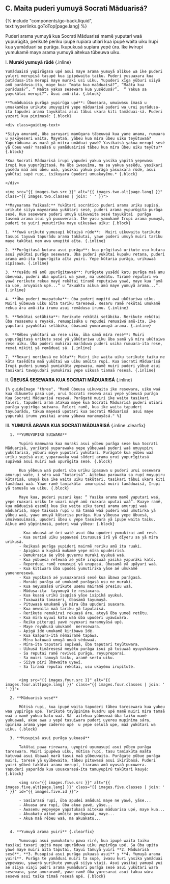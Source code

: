 ## C. Maita puderi yumuyã Socrati Mãduarisá?
{% include "components/go-back.liquid", text:hyperlinks.goToTop[page.lang] %}

Puderi arama yumuyã kua Socrati Mãduarisá mamẽ yuputari waá yupurũgita, perikuté periku ipupé rupiara utiari kua ipupé waita uiku Irupi kua yumãduari sa purãga. Ikupukusá supiara yepé úra. Ike iwirupi yumukamẽ maye arama yumuyã aitekua tũbeuwa uiku.

I.  **Muraki yumuyã rũdé** {.inline}

    Yumãduaisá yupirũgasa upé asui maye arama yumuyã alikue wa ike puderi yuleri merupisá tasupé kua ipipéwaita taiku. Puderi yusuaxara kua putãdusa-ita merupi maye muraki usi uiku. Yupuderi xĩga yũburi siiyã amũ purãdusa-ita, maye kua: “mata kua maãduaisá?”, “Maãta kua purãdusá?”, “ Maãta yakua sesewara kua yusẽdusá?”,  “ Yakua sa yayukũtai merupí?”. Asui amũ-itá. {.block}

    **Yumãduaisa purãga yupirũga upé**: Ũbuesara, umuiwasu ĩmasá u umuakamẽsa urikute umuyupirú yepe mãduarisá puderi wa urui purãdusa-ita tapudei arama tayukũtai asui tãbui ukara kiti tamãduai-sá. Puderi yuzari kua pinimasá: {.block}

    <div class=guiding-text>

    *Siíya amuramẽ, ũba yaruyari manũgara tãbeuwaá kua yane anama, rumuara u yakũyeseri waita. Mayetaá, yãbeu kua míra ũbeu uiku teyũtuwaá? Yapurãduana as marã yã miíra umãduai yawé? Yasikaisá yakua merupí sesé yã ũbeu waá? Yasaãsá u yamãduairisá tãbeu kua míra ũbeu uiku teyũtu?* {.block}

    *Kua Socrati Mãduarisá irupi yapudei yakua yasika yapitá yepewasu irupi kua yupurũgitasá. Ma ũba iwasuĩma, ma sa yakua yasẽdu, yasikari yasẽdu maã amũ ũbeu waá, yasikai yakua purãga yasuaxara rũdé, asui yakũtai sapé rupi, isikuyara úpuderi umuakayẽmu.* {.block}

    </div>

    <img src="{{ images.two.src }}" alt="{{ images.two.alt[page.lang] }}" class="{{ images.two.classes | join: ' ' }}">

    **Mayearama Yaikusá:** Yukũtari socrático puderi arama uriku supisá, urikuté siíya mayearama yukũtari sesé, puderi arama yupurũgita purãga sesé. Kua sesewara puderi umuyã uikuwaita sesé tayukũtai  purãga tasemũ arama isui yã puxuwerasá. Ike yasu yamukamẽ Irupi arama yumuyã, puderi te yuiri yumutirika maye uikusáwa uiku: {.block}

    1. **Yuwá urikuté yumusupí kũtaisá rúde**:  Muiri uikuwaita tarikute tasupí tayuwá tapurãdu arama takãutai, yawe puderi umuyã muiri tariku maye takũtai nem awa umupitú aĩta. {.inline}

    2. **Purũgitasá kutara asui purãga**: kua prũgitasá urikute usu kutara asui yukũtai purãga sesewara. Ũba puderi yukũtai kupuku retana, puderi arama amũ-ita tapurũgita aĩta yuiri. Yepe kũtaria purãga, urikuwaá sipísawa. {.inline}

    3. **Yusẽdu mã amũ upurũgitawaá**: Purãgate yusẽdú katu purãga maã amu ũbeuwaá, puderi ũba uputari wa yawé, ma usẽdũtu. Tiramẽ reputari wa yawé rerikute rekua mayé rekãtai tiramẽ reputaiwa yawé, maye kua “amã sa upé, aruyaisá upé...” u “akuaktu aikua amũ maye yumuyã arama...”. {.inline}

    4. **Ũba puderi muapatuka**: ũba puderi mupitú awá ukũtariwa uiku. Muiri yũbeuwa uiku aĩta tariku taresewá. Resaru ramẽ rekũtai umukamẽ rekua ára amũ-ita irumu asui remãdusa irumu. {.inline}

    5. **Rekũtai setãbika**: Rerikute rekũtãi setãbika. Rerikute rekũtai ũba resasemu u reyaká, remuapisáka u repudei remuaiwá amũ-ita. Ike yaputari yayukũtai setãbika, ũbasamã yumaramuyã arama. {.inline}

    6. **Rẽbeu yukũtari wa rese uiku, ũba samã míra resé**: Muiri yupurũgitasá urikute sesé yã yũkũtariwa uiku ũba samã yã míra ukũtaiwa rese uiku. Ũba puderi mukirai marãduwa puderi usika rumuara-ita rese, rexai mikiti yã remãduai sá. {.inline}

    7. **Rexari nerikusá ne kũta**: Muiri ike waita uiku tarikute taiku ne kũta tasẽdũtu maã yukũtai wa uiku amũita rupi. Kua Socrati Mãduarisá Irupi puderi yumuyã yumiakũta yepewasu, mamẽ muiri puderi yũbué asui tasikari tawayudari yumukirai yepe uikusá tiamaã resesá. {.inline}

II. **ŨBEUSÁ SESEWARA KUA SOCRATI MÃDUARISÁ** {.inline}

    {% guideImage "three", "Mamẽ ũbeusa uikuwaita ike resewara, uiku waá kua dikumetu pasá upé, urui Socrati resewá asui yepé yũbeusá purãga Kua Socrati Mãduarisá resewá. Purãgaté muiri ike waita tasikari taleri, tapuderi aram atakua maye kua Socrati Mãduarisá puderi utiari purãga yupirũga suiwara. Releri ramẽ, kua ike waita tapuderi tayupurãdu, takua mayesá uputari kua Socrati Mãduarisá  asui maye yupuraki irumu yusikai arama yũbawa maramuyãsá." %}


III.  **YUMUYÃ ARAMA KUA SOCRATI MÃDUARISÁ** {.inline .clearfix}

      1. **YUMUYUPIRÚ SUIWARA**

          Yupirú mamewana kua muraki asui yũbeu purãga sese kua Socrati Mãduarisá, yurikuté yuparawaka yepe yũbeuwaá puderi waá umuyupiru yukũtarisá, yũburi maye yuputari yukũtari. Purãgaté kua yũbeu waá uriku supísá asui yuparawaka waá sũderi arama urui yupurĩgitasá supiwaá asui muiri awá upurũgita sesé. {.block}

          Kua yẽbeua waá puderi uba uriku ipasawa u puderi urui sesewara amurupi wate, i séra waá “kutarisá”. Aitekua parawaka sa rupí muyupiru kũtarisá, umuyã kua ike waita uiku takũtari, tasikari tãbui ukara kiti tamãduai waá. Yawe ramẽ tamiakũta  amurupisá muiri tamãduaisá, Irupi yã tamusẽu wa uiku. {.block}

          Maye kua, puderi yuzari kua: “ Yasika arama mamẽ yaputari waá, yepe ruaxari uriku te uxari mayẽ amũ ruaxara uputai waá”. Kuaye ramẽ, kua mãduaisá esenũi kua ike waita uiku tarui arama amurupi waá mãduarisá, maye taikusa rupí u mã tamaã waá puderi waá umutirka yã yũbeu waá, yawe umuyã kũtarisa purãga. Kua yũbeusa yepe ũbuesá, umuiwasuimasá, upuderi ũbeu u yepe tasuiwara yã ipupe waita taiku. Aikue amũ yũpinimasá, puderi waá yũbeu: {.block}

          - Kua ukuasá aé úri waté asui ũba upuderi yumukirai amũ resé.
          - Kua surísá uiku yepawasú iturususá irũ yã dĩyeru sa yã míra urikusá.
          - Reikusá purãga yupideri mairmẽ reriku amũ ita ruaki.
          - Apigása u kuyãsá mukamẽ yepe míra upudeirisá.
          - Demukrasia áe yũté guvernu muraki uyukuá waá.
          - Kua yũbuesa retewaá aé yũté irupiwaá yasika yapurãki katú.
          - Reperduai ramẽ remusupí yã unupasá, ũbasamã yã upãyari waá.
          - Kua kitiwara ũba upudei yumutirika yãse aé umukamẽ yaneneresewá.
          - Kua yupíkasá aé yusuaxarasá sesé kua ũbawa purãgasá.
          - Muraki purãga aé umukamẽ purãgasá usu ne muraki.
          - Kua neyusaãsá urikute usemu mairamẽ presisu waá.
          - Mũdusa-ita  tayumuyã te resiaxara.
          - Kua kuasá urikú isupísá yãse isipiká uyukuá.
          - Tuxawaitá tanaseri, ũbasamã tayumuyã.
          - Pituwasá umukamẽ yã míra ũba upuderi suaxara.
          - Kua newaita maã tariku yã taputaisá.
          - Rerikute remukirai rekuasá ára, ateyã ũba yumeẽ retẽtu.
          - Kua míra uyuwí katu waá ũba upuderi uyawíwara.
          - Reiku piterupí yawé reyuxari maramuyãsá upé.
          - Maye reyukusá umukamẽ  neresewara.
          - Apigá ĩdé umukamẽ kirĩbawa ĩdé.
          - Kua kaápura-itá nẽmairamẽ tapáwa.
          - Míra katuwaá umuyã umaã séduwaá.
          - Míra-ita taputari supiwaá, ũba taputari teyũtuwara.
          - Uikusá timãresesá meyẽtu purãga isui yã tusuwaá uyuyukásawa.
          - Sa reputai ramẽ revivei purãga, reyupreparai.
          - Sa muiri tamuyã taiku, aramẽ sertu uiku.
          - Siiya píri ũbawaita uyawí.
          - Sa tiramã reputai rekũtai, usu ukayẽmu irupĩtuté.


          <img src="{{ images.four.src }}" alt="{{ images.four.alt[page.lang] }}" class="{{ images.four.classes | join: ' ' }}">

      2. **Mãduarisá sesé**

          Mũtisá rupi, kua ipupé waita tapuderi tãbeu taresewara kua yubeu waa yupirũga upé. Tarikuté tayũpinima kuadru upé mamẽ muiri míra tamaã waá u mamẽ yukua katu waá. Sá  aitekua yũbeuwaá ũba taiku mamẽ yukuawaá, akue awa u yepé tasuiwara puderi uyereu mupinima sára, ũpinima arama yepe caderno upé  u yepe selulá upe, maã yukũtari wa uiku. {.block}

      3. **Musupisá asui purãga yukuasá**

          Takũtai pawa rirewara, uyupirú uyumusupí asui yũbeu purãga tareswara. Muiri ipupéwa uiku, mũtisa rupí, tasu tamiakũta maãta katuwaá asui ũbawaá marã tasui maã yũbeuwaita. Purãgate yũbue purãga muiri, taresé yã uyũbewaita, tãbeu pituwasá asui ikirĩbasá. Puderi yuiri yũbeú takũtai arama merupí, tiarama amũ uyusaã puxuwera. Yapuderi yapurãdu kua usuaxarasá-íta tamuyupirú takũtari kauyé: {.block}

          <img src="{{ images.five.src }}" alt="{{ images.five.alt[page.lang] }}" class="{{ images.five.classes | join: ' ' }}" id="{{ images.five.id }}">

          - Sasiarasá rupí, ũba apudei amãduai maye ne yawé, yãse...
          - Akuasa ara rupí, ũba akua yawé, yãse...
          - Awasemu yepeyepe yapatukasá aitekua mãduarisa upé, maye kua...
          - Akuakatu aikué amũita purãgawaá, maye...
          - Akua maã rẽbeu waá, ma akuakatu...


      4. **Yumuyã arama yuiri** {.clearfix}

          Yumusupi asui yumukaturu pawa riré, kua ipupé waita taiku tasikai taxari upitá maye upurãduwa uiku yupirũga upé. Sa ũba upita yawé maye muiri aĩta taputai, tayui tamuyã yuiri **2. Mãduarisá sesé**, **3. Musupisá asui purãga yukuasá asui** y **4. Yumuyã arama yuiri**. Purãga te yamãduai muiri ta supé, iwasu kuri yasika yamãduai yepewasu, yawerá yurikute yumuyã siíya viaji. Asui yasikai yamuyã yui aé siiya viaji pudri arama yumãduari purãga sesé asui yukũtari wara sesewara, yase amuraramẽ, yawe ramẽ ũba yuresarai asui takua wára sesewá asui taiku timaã resesá upé. {.block}
